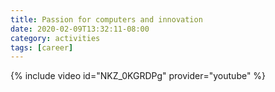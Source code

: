 ```yaml
---
title: Passion for computers and innovation
date: 2020-02-09T13:32:11-08:00
category: activities
tags: [career] 
---
```


{% include video id="NKZ_0KGRDPg" provider="youtube" %}
